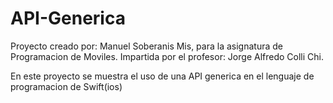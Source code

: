 # API-Generica
Proyecto creado por: Manuel Soberanis Mis, para la asignatura de Programacion de Moviles. 
Impartida por el profesor: Jorge Alfredo Colli Chi.

En este proyecto se muestra el uso de una API generica en el lenguaje de programacion de Swift(ios)

